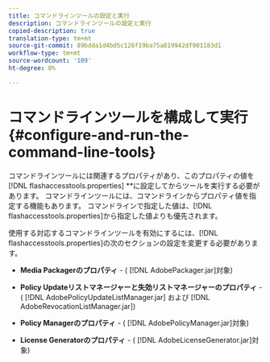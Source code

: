 ```yaml
---
title: コマンドラインツールの設定と実行
description: コマンドラインツールの設定と実行
copied-description: true
translation-type: tm+mt
source-git-commit: 89bdda1d4bd5c126f19ba75a819942df901183d1
workflow-type: tm+mt
source-wordcount: '109'
ht-degree: 0%

---
```



# コマンドラインツールを構成して実行{#configure-and-run-the-command-line-tools}

コマンドラインツールには関連するプロパティがあり、このプロパティの値を[!DNL flashaccesstools.properties] **&#x200B;に設定してからツールを実行する必要があります。 コマンドラインツールには、コマンドラインからプロパティ値を指定する機能もあります。 コマンドラインで指定した値は、[!DNL flashaccesstools.properties]から指定した値よりも優先されます。

使用する対応するコマンドラインツールを有効にするには、[!DNL flashaccesstools.properties]の次のセクションの設定を変更する必要があります。

* **Media Packagerのプロパティ** - ( [!DNL AdobePackager.jar]対象)

* **Policy Updateリストマネージャーと失効リストマネージャーのプロパティ** - ( [!DNL AdobePolicyUpdateListManager.jar] および [!DNL AdobeRevocationListManager.jar])

* **Policy Managerのプロパティ** - ( [!DNL AdobePolicyManager.jar]対象)

* **License Generatorのプロパティ** - ( [!DNL AdobeLicenseGenerator.jar]対象)